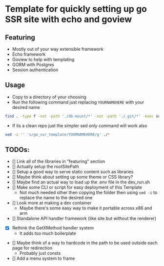 # Template for quickly setting up go SSR site with echo and goview

## Featuring
- Mostly out of your way extensible framework 
- Echo framework 
- Goview to help with templating
- GORM with Postgres
- Session authentication

## Usage
- Copy to a directory of your choosing
- Run the following command just replacing `YOURNAMEHERE` with your desired name
```sh
find . -type f -not -path './db-mount/*' -not -path './.git/*' -exec sed -i '' 's/go_ssr_template/YOURNAMEHERE/g' {} \;
```
- If its a clean repo just the simpler sed only command will work also
```sh 
sed -i '' 's/go_ssr_template/YOURNAMEHERE/g' ./* 
```

## TODOs:
- [] Link all of the libraries in "featuring" section
- [] Actually setup the rootSitePath
- [] Setup a good way to serve static content such as libraries
- [] Maybe think about setting up some theme or CSS library?
- [] Maybe find an actual way to load up the .env file in the dev_run.sh
- [] Make some CLI or script for easy deployment of this Template
  - Not much needed other then copying the folder then using `sed -i` to replace the name to the desired one
- [] Look more at making a dev container
  - Maybe there's some easy way to make it portable across x86 and arm
- [] Standalone API handler framework (like site but without the renderer)
- [x] Rethink the GetXMethod handler system
  - It adds too much boilerplate 
- [] Maybe think of a way to hardcode in the path to be used outside each page for redirection
  - Probably just consts 
- [] Add a menu system to frame




